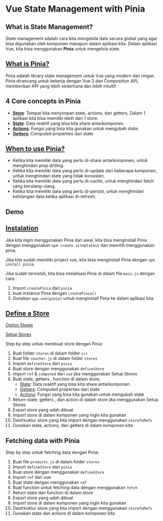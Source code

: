 # Vue State Management with Pinia

## What is State Management?
State management adalah cara kita mengelola data secara global yang agar bisa digunakan oleh komponen manapun dalam aplikasi kita. Dalam aplikasi Vue, kita bisa menggunakan **Pinia** untuk mengelola state.

## [What is Pinia?](https://pinia.vuejs.org/introduction.html#Why-should-I-use-Pinia-)
Pinia adalah library state management untuk Vue yang modern dan ringan. Pinia dirancang untuk bekerja dengan Vue 3 dan Composition API, memberikan API yang lebih sederhana dan lebih intuitif.

## 4 Core concepts in Pinia
- [**Store**](https://pinia.vuejs.org/getting-started.html#What-is-a-Store-): Tempat kita menyimpan state, actions, dan getters. Dalam 1 aplikasi kita bisa memiliki lebih dari 1 store.
- [**State**](https://pinia.vuejs.org/core-concepts/state.html#State): Data reaktif yang bisa kita share antarkomponen.
- [**Actions**](https://pinia.vuejs.org/core-concepts/actions.html#Actions): Fungsi yang bisa kita gunakan untuk mengubah state.
- [**Getters**](https://pinia.vuejs.org/core-concepts/getters.html): Computed properties dari state. 

## [When to use Pinia?](https://pinia.vuejs.org/getting-started.html#When-should-I-use-a-Store)
- Ketika kita memiliki data yang perlu di-share antarkomponen, untuk menghindari prop drilling.
- Ketika kita memiliki data yang perlu di-update dari beberapa komponen, untuk menghindari state yang tidak konsisten.
- Ketika kita memiliki data yang perlu di-cache, untuk menghindari fetch yang berulang-ulang.
- Ketika kita memiliki data yang perlu di-persist, untuk menghindari kehilangan data ketika aplikasi di-refresh.

## Demo

## [Instalation](https://pinia.vuejs.org/getting-started.html#Installation) 
Jika kita ingin menggunakan Pinia dari awal, kita bisa menginstall Pinia dengan menggunakan `npm create vite@latest` dan memilih menggunakan pinia.

Jika kita sudah memiliki project vue, kita bisa menginstall Pinia dengan `npm install pinia`

Jika sudah terinstall, kita bisa inisialisasi Pinia di dalam file `main.js` dengan cara :
1. Import `createPinia` dari `pinia`
2. buat instance Pinia dengan `createPinia()`
3. Gunakan `app.use(pinia)` untuk menginstall Pinia ke dalam aplikasi kita

## [Define a Store](https://pinia.vuejs.org/core-concepts/#Defining-a-Store)
[Option Stores](https://pinia.vuejs.org/core-concepts/#Option-Stores)

[Setup Stores](https://pinia.vuejs.org/core-concepts/#Setup-Stores)

Step by step untuk membuat store dengan Pinia:
1. Buat folder `stores` di dalam folder `src`
2. Buat file `counter.js` di dalam folder `stores`
3. Import `defineStore` dari `pinia`
4. Buat store dengan menggunakan `defineStore`
5. import `ref` & `computed` dari `vue` jika menggunakan Setup Stores
6. Buat state, getters , function di dalam store, 
    - [State](https://pinia.vuejs.org/core-concepts/state.html): Data reaktif yang bisa kita share antarkomponen
    - [Getters](https://pinia.vuejs.org/core-concepts/getters.html): Computed properties dari state
    - [Actions](https://pinia.vuejs.org/core-concepts/actions.html): Fungsi yang bisa kita gunakan untuk mengubah state
7. Return state, getters , dan action di dalam store jika menggunakan Setup Stores
8. Export store yang udah dibuat
9. Import store di dalam komponen yang ingin kita gunakan
10. Destrkuktur store yang kita import dengan menggunakan `storeToRefs`
11. Gunakan state, actions, dan getters di dalam komponen kita

## Fetching data with Pinia

Step by step untuk fetching data dengan Pinia:
1. Buat file `products.js` di dalam folder `stores`
2. Import `defineStore` dari `pinia`
3. Buat store dengan menggunakan `defineStore`
4. Import `ref` dari vue
5. Buat state dengan menggunakan `ref`
6. Buat function untuk fetching data dengan menggunakan `fetch`
7. Return state dan function di dalam store
8. Export store yang udah dibuat
9. Import store di dalam komponen yang ingin kita gunakan
10. Destrkuktur store yang kita import dengan menggunakan `storeToRefs`
11. Gunakan state dan actions di dalam komponen kita